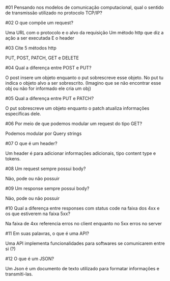 #01 Pensando nos modelos de comunicação computacional, qual o sentido de transmissão utilizado no protocolo TCP/IP?


#02 O que compõe um request?

Uma URL com o protocolo e o alvo da requisição
Um método http que diz a ação a ser executada
E o header

#03 Cite 5 métodos http 

PUT, POST, PATCH, GET e DELETE

#04 Qual a diferença entre POST e PUT?

O post insere um objeto enquanto o put sobrescreve esse objeto. No put tu indica o objeto alvo a ser sobrescrito. (Imagino que se não encontrar esse obj ou não for informado ele cria um obj)

#05 Qual a diferença entre PUT e PATCH? 

O put sobrescreve um objeto enquanto o patch atualiza informações específicas dele.

#06 Por meio de que podemos modular um request do tipo GET?

Podemos modular por Query strings

#07 O que é um header? 

Um header é para adicionar informações adicionais, tipo content type e tokens.

#08 Um request sempre possui body?

Não, pode ou não possuir

#09 Um response sempre possui body?

Não, pode ou não possuir

#10 Qual a diferença entre responses com status code na faixa dos 4xx e os que estiverem na faixa 5xx?

Na faixa de 4xx referencia erros no client enquanto no 5xx erros no server

#11 Em suas palavras, o que é uma API?

Uma API implementa funcionalidades para softwares se comunicarem entre si (?)

#12 O que é um JSON?

Um Json é um documento de texto utilizado para formatar informações e transmiti-las. 

